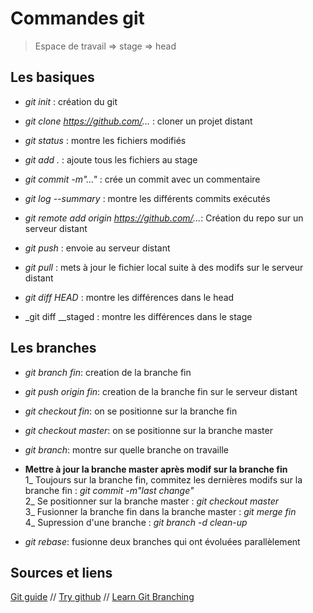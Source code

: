 
# Commandes git

> Espace de travail => stage => head

## Les basiques
* _git init_ : création du git  
* _git clone https://github.com/..._ : cloner un projet distant  
* _git status_ : montre les fichiers modifiés  
* _git add ._ : ajoute tous les fichiers au stage  
* _git commit -m"..."_ : crée un commit avec un commentaire  
* _git log --summary_ : montre les différents commits exécutés  

* _git remote add origin https://github.com/..._: Création du repo sur un serveur distant  
* _git push_ : envoie au serveur distant  

* _git pull_ : mets à jour le fichier local suite à des modifs sur le serveur distant  
* _git diff HEAD_ : montre les différences dans le head  
* _git diff __staged : montre les différences dans le stage

## Les branches  
* _git branch fin_: creation de la branche fin
* _git push origin fin_: creation de la branche fin sur le serveur distant  
* _git checkout fin_: on se positionne sur la branche fin  
* _git checkout master_: on se positionne sur la branche master  
* _git branch_: montre sur quelle branche on travaille  

* __Mettre à jour la branche master après modif sur la branche fin__  
1_ Toujours sur la branche fin, commitez les dernières modifs sur la branche fin : _git commit -m"last change"_  
2_ Se positionner sur la branche master : _git checkout master_  
3_ Fusionner la branche fin dans la branche master : _git merge fin_  
4_ Supression d'une branche : _git branch -d clean-up_  

* _git rebase_: fusionne deux branches qui ont évoluées parallèlement

## Sources et liens 
[Git guide](http://rogerdudler.github.io/git-guide/index.fr.html) // [Try github](https://try.github.io/levels/1/challenges/1) // [Learn Git Branching](http://learngitbranching.js.org/)  
